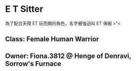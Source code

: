 # E T Sitter

為了配合天殘 ET 玩而開的角色，名字被強迫叫 ET 保姆 >"<

## Class: Female Human Warrior

## Owner: Fiona.3812 @ Henge of Denravi, Sorrow's Furnace

